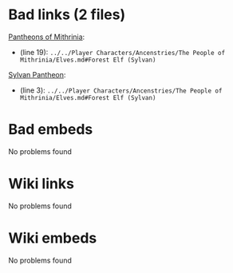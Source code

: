 # Bad links (2 files)
[Pantheons of Mithrinia](Myth%20&%20Shadow/Resources%20for%20GMs/Mithrinian%20Pantheons/Pantheons%20of%20Mithrinia.md):
- (line 19): `../../Player Characters/Ancenstries/The People of Mithrinia/Elves.md#Forest Elf (Sylvan)`


[Sylvan Pantheon](Myth%20&%20Shadow/Resources%20for%20GMs/Mithrinian%20Pantheons/Sylvan%20Pantheon.md):
- (line 3): `../../Player Characters/Ancenstries/The People of Mithrinia/Elves.md#Forest Elf (Sylvan)`


# Bad embeds
No problems found

# Wiki links
No problems found

# Wiki embeds
No problems found

